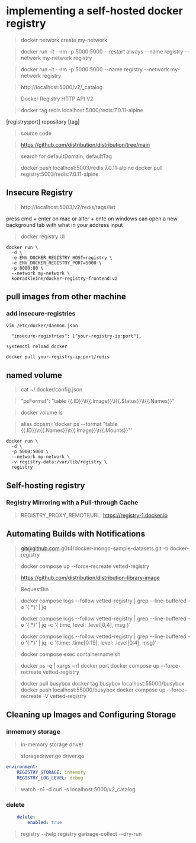 # implementing a self-hosted docker registry

> docker network create my-network

> docker run -it --rm -p 5000:5000 --restart always --name registry --network my-network registry 

> docker run -it --rm -p 5000:5000 --name registry --network my-network registry 

> http://localhost:5000/v2/_catalog

> Docker Registry HTTP API V2

> docker tag redis localhost:5000/redis:7.0.11-alpine

[registry:port] repository [tag]

> source code 

> https://github.com/distribution/distribution/tree/main

> search for defaultDomain, defaultTag

> docker push  localhost:5003/redis:7.0.11-alpine
> docker pull  registry:5003/redis:7.0.11-alpine

## Insecure Registry

> http://localhost:5003/v2/redis/tags/list

press cmd + enter on mac or alter + ente on windows can open a new background tab with what in your address input

> docker registry UI

```
docker run \
  -d \
  -e ENV_DOCKER_REGISTRY_HOST=registry \
  -e ENV_DOCKER_REGISTRY_PORT=5000 \
  -p 8080:80 \
  --network my-network \
  konradkleine/docker-registry-frontend:v2
```

## pull images from other machine

### add insecure-registries
```
vim /etc/docker/daemon.json

  "insecure-registries": ["your-registry-ip:port"],

systemctl reload docker

docker pull your-registry-ip:port/redis

```

## named volume

> cat ~/.docker/config.json

> "psFormat": "table {{.ID}}\t{{.Image}}\t{{.Status}}\t{{.Names}}"

> docker volume ls

> alias dcpsm='docker ps --format "table {{.ID}}\t{{.Names}}\t{{.Image}}\t{{.Mounts}}"'


```
docker run \
  -d \
  -p 5000:5000 \
  --network my-network \
  -v registry-data:/var/lib/registry \
  registry
```

## Self-hosting registry

### Registry Mirroring with a Pull-through Cache

> REGISTRY_PROXY_REMOTEURL: https://registry-1.docker.io


## Automating Builds with Notifications

> git@github.com:g0t4/docker-mongo-sample-datasets.git -b docker-registry

> docker compose up --force-recreate vetted-registry

> https://github.com/distribution/distribution-library-image

> RequestBin

> docker compose logs --follow vetted-registry | grep --line-buffered -o '{.*}' | jq

> docker compose logs --follow vetted-registry | grep --line-buffered -o '{.*}' | jq -c '{ time, level: .level[0,4], msg }'

> docker compose logs --follow vetted-registry | grep --line-buffered -o '{.*}' | jq -c '{time: .time[0:19], level: .level[0:4], msg}'

> docker compose exec containername sh

> docker ps -q | xargs -n1 docker port
> docker compose up --force-recreate vetted-registry

> docker pull busybox
> docker tag busybox localhost:55000/busybox
> docker push localhost:55000/busybox
> docker compose up --force-recreate -V vetted-registry

## Cleaning up Images and Configuring Storage

### inmemory storage

> in-memory storage driver

> storagedriver.go 
> driver.go

```yml
environment:
    REGISTRY_STORAGE: inmemory
    REGISTRY_LOG_LEVEL: debug
```

> watch -n1 -d curl -s localhost:5000/v2_catalog

### delete

```yml
    delete: 
        enabled: true
```

> registry --help
> registry garbage-collect --dry-run


